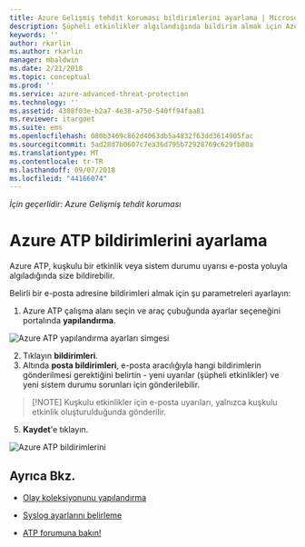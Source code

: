 ```yaml
---
title: Azure Gelişmiş tehdit koruması bildirimlerini ayarlama | Microsoft Docs
description: Şüpheli etkinlikler algılandığında bildirim almak için Azure ATP uyarıları ayarlama işlemi açıklanmaktadır.
keywords: ''
author: rkarlin
ms.author: rkarlin
manager: mbaldwin
ms.date: 2/21/2018
ms.topic: conceptual
ms.prod: ''
ms.service: azure-advanced-threat-protection
ms.technology: ''
ms.assetid: 4308f03e-b2a7-4e38-a750-540ff94faa81
ms.reviewer: itargoet
ms.suite: ems
ms.openlocfilehash: 080b3469c862d4063db5a4832f63dd3614905fac
ms.sourcegitcommit: 5ad28d7b0607c7ea36d795b72928769c629fb80a
ms.translationtype: MT
ms.contentlocale: tr-TR
ms.lasthandoff: 09/07/2018
ms.locfileid: "44166074"
---
```

*İçin geçerlidir: Azure Gelişmiş tehdit koruması*


# <a name="set-azure-atp-notifications"></a>Azure ATP bildirimlerini ayarlama

Azure ATP, kuşkulu bir etkinlik veya sistem durumu uyarısı e-posta yoluyla algıladığında size bildirebilir. 

Belirli bir e-posta adresine bildirimleri almak için şu parametreleri ayarlayın:


1. Azure ATP çalışma alanı seçin ve araç çubuğunda ayarlar seçeneğini portalında **yapılandırma**.

![Azure ATP yapılandırma ayarları simgesi](media/atp-config-menu.png)

2. Tıklayın **bildirimleri**.
3. Altında **posta bildirimleri**, e-posta aracılığıyla hangi bildirimlerin gönderilmesi gerektiğini belirtin - yeni uyarılar (şüpheli etkinlikler) ve yeni sistem durumu sorunları için gönderilebilir. 
 
 >  [!NOTE]
 >   Kuşkulu etkinlikler için e-posta uyarıları, yalnızca kuşkulu etkinlik oluşturulduğunda gönderilir.

5. **Kaydet**'e tıklayın.

 ![Azure ATP bildirimlerini](media/atp-notifications.png)



## <a name="see-also"></a>Ayrıca Bkz.

- [Olay koleksiyonunu yapılandırma](configure-event-collection.md)

- [Syslog ayarlarını belirleme](setting-syslog.md)
- [ATP forumuna bakın!](https://aka.ms/azureatpcommunity)